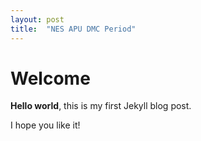 ```yaml
---
layout: post
title:  "NES APU DMC Period"
---
```


# Welcome

**Hello world**, this is my first Jekyll blog post.

I hope you like it!
